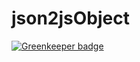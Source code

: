 # json2jsObject

[![Greenkeeper badge](https://badges.greenkeeper.io/wilf312/json2jsObject.svg)](https://greenkeeper.io/)

